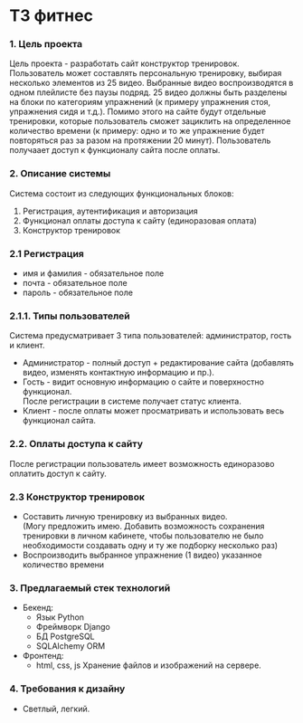 # ТЗ фитнес
### 1. Цель проекта
Цель проекта - разработать сайт конструктор тренировок. Пользователь может составлять персональную тренировку, выбирая несколько элементов из 25 видео. Выбранные видео воспроизводятся в одном плейлисте без паузы подряд. 25 видео должны быть разделены на блоки по категориям упражнений (к примеру упражнения стоя, упражнения сидя и т.д.). Помимо этого на сайте будут отдельные тренировки, которые пользователь сможет зациклить на определенное количество времени (к примеру: одно и то же упражнение будет повторяться раз за разом на протяжении 20 минут). Пользователь получаает доступ к функционалу сайта после оплаты.
 
### 2. Описание системы
Система состоит из следующих функциональных блоков:  
1. Регистрация, аутентификация и авторизация
2. Функционал оплаты доступа к сайту (единоразовая оплата)
3. Конструктор тренировок

### 2.1 Регистрация
- имя и фамилия - обязательное поле  
- почта - обязательное поле  
- пароль - обязательное поле

### 2.1.1. Типы пользователей
Система предусматривает 3 типа пользователей: администратор, гость и клиент.  
- Администратор - полный доступ + редактирование сайта (добавлять видео, изменять контактную информацию и пр.).  
- Гость - видит основную информацию о сайте и поверхностно функционал.  
После регистрации в системе получает статус клиента.
- Клиент - после оплаты может просматривать и использовать весь функционал сайта.

### 2.2. Оплаты доступа к сайту
После регистрации пользователь имеет возможность единоразово оплатить доступ к сайту.  

### 2.3 Конструктор тренировок 
- Составить личную тренировку из выбранных видео.  
(Могу предложить имею. Добавить возможность сохранения тренировки в личном кабинете, чтобы пользователю не было необходимости создавать одну и ту же подборку несколько раз)
- Воспроизводить выбранное упражнение (1 видео) указанное количество времени

### 3. Предлагаемый стек технологий
- Бекенд:
  - Язык Python
  - Фреймворк Django
  - БД PostgreSQL
  - SQLAlchemy ORM
- Фронтенд:
  - html, css, js
Хранение файлов и изображений на сервере.
### 4. Требования к дизайну
- Светлый, легкий.
  
